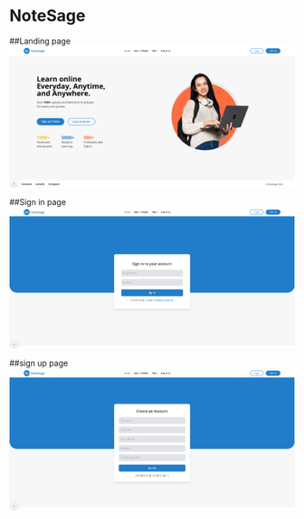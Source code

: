 # NoteSage
##Landing page
![alt text](image.png)

##Sign in page
![alt text](image-1.png)

##sign up page
![alt text](image-2.png)